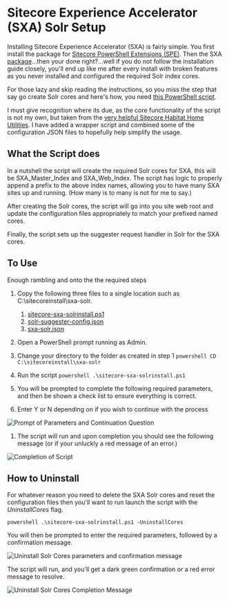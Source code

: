 # Sitecore Experience Accelerator (SXA) Solr Setup

Installing Sitecore Experience Accelerator (SXA) is fairly simple. You first install the package for [Sitecore PowerShell Extensions (SPE)](https://marketplace.sitecore.net/Modules/Sitecore_PowerShell_console.aspx). Then the SXA [package](https://dev.sitecore.net/Downloads/Sitecore_Experience_Accelerator/19/Sitecore_Experience_Accelerator_190.aspx)...then your done right?...well if you do not follow the installation guide closely, you'll end up like me after every install with broken features as you never installed and configured the required Solr index cores.

For those lazy and skip reading the instructions, so you miss the step that say go create Solr cores and here's how, you need [this PowerShell script](https://github.com/gillissm/TheCodeAttic.Sitecore.InstallUtilities/tree/master/SXA-Solr-Setup).

I must give recognition where its due, as the core functionality of the script is not my own, but taken from the [very helpful Sitecore Habitat Home Utilities](https://github.com/Sitecore/Sitecore.HabitatHome.Utilities). I have added a wrapper script and combined some of the configuration JSON files to hopefully help simplify the usage.

## What the Script does

In a nutshell the script will create the required Solr cores for SXA, this will be SXA_Master_Index and SXA_Web_Index. The script has logic to properly append a prefix to the above index names, allowing you to have many SXA sites up and running. (How many is to many is not for me to say.)

After creating the Solr cores, the script will go into you site web root and update the configuration files appropriately to match your prefixed named cores.

Finally, the script sets up the suggester request handler in Solr for the SXA cores.

## To Use

Enough rambling and onto the the required steps

1. Copy the following three files to a single location such as C:\sitecoreinstall\sxa-solr.
   1. [sitecore-sxa-solrinstall.ps1](https://github.com/gillissm/TheCodeAttic.Sitecore.InstallUtilities/blob/master/SXA-Solr-Setup/sitecore-sxa-solrinstall.ps1)
   2. [solr-suggester-config.json](https://github.com/gillissm/TheCodeAttic.Sitecore.InstallUtilities/blob/master/SXA-Solr-Setup/solr-suggester-config.json)
   3. [sxa-solr.json](https://github.com/gillissm/TheCodeAttic.Sitecore.InstallUtilities/blob/master/SXA-Solr-Setup/sxa-solr.json)

2. Open a PowerShell prompt running as Admin.
3. Change your directory to the folder as created in step 1
```powershell CD C:\sitecoreinstall\sxa-solr```

4. Run the script
```powershell .\sitecore-sxa-solrinstall.ps1```

5. You will be prompted to complete the following required parameters, and then be shown a check list to ensure everything is correct.
6. Enter Y or N depending on if you wish to continue with the process

![Prompt of Parameters and Continuation Question](/documentation/images/sxa-solrinstall-img1.png)

1. The script will run and upon completion you should see the following message (or if your unluckly a red message of an error.)

![Completion of Script](/documentation/images/sxa-solrinstall-img2.png)

## How to Uninstall

For whatever reason you need to delete the SXA Solr cores and reset the configuration files then you'll want to run launch the script with the *UninstallCores* flag.

```powershell .\sitecore-sxa-solrinstall.ps1 -UninstallCores```

You will then be prompted to enter the required parameters, followed by a confirmation message.

![Uninstall Solr Cores parameters and confirmation message](/documentation/images/sxa-solrinstall-img3.png)

The script will run, and you'll get a dark green confirmation or a red error message to resolve.

![Uninstall Solr Cores Completion Message](/documentation/images/sxa-solrinstall-img4.png)
